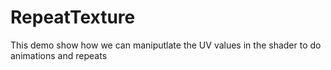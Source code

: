 # RepeatTexture

This demo show how we can maniputlate the UV values in the shader to do animations and repeats
